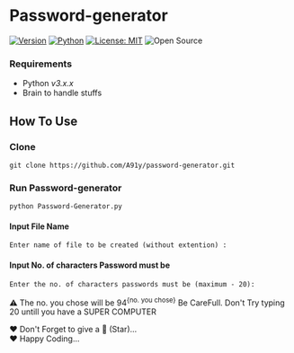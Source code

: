 # Password-generator
[![Version](https://img.shields.io/badge/Version-v1.0.0-blue)](https://www.github.com/A91y/password-generator.git)
[![Python](https://img.shields.io/badge/Python-v3.6%2B-green)](https://www.python.org/)
[![License: MIT](https://img.shields.io/badge/License-MIT-yellow.svg)](https://opensource.org/licenses/MIT)
![Open Source](https://github.com/firstcontributions/open-source-badges/blob/master/badges/open-source-v3/open-source.png?raw=true)
### Requirements

-   Python _v3.x.x_
-   Brain to handle stuffs

## How To Use

### Clone

```git clone https://github.com/A91y/password-generator.git```

### Run Password-generator

```python Password-Generator.py```

#### Input File Name

```Enter name of file to be created (without extention) : ```

#### Input No. of characters Password must be

```Enter the no. of characters passwords must be (maximum - 20): ```

⚠️ The no. you chose will be 94<sup>{no. you chose}</sup>
Be CareFull.
Don't Try typing 20 untill you have a SUPER COMPUTER

❤️ Don't Forget to give a 🌟 (Star)...
<br>
❤️ Happy Coding...
